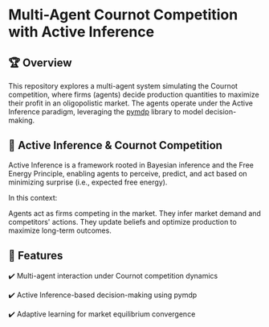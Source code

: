 # Multi-Agent Cournot Competition with Active Inference
## 🏆 Overview
This repository explores a multi-agent system simulating the Cournot competition, where firms (agents) decide production quantities to maximize their profit in an oligopolistic market. The agents operate under the Active Inference paradigm, leveraging the [pymdp](https://github.com/infer-actively/pymdp) library to model decision-making.

## 🧠 Active Inference & Cournot Competition
Active Inference is a framework rooted in Bayesian inference and the Free Energy Principle, enabling agents to perceive, predict, and act based on minimizing surprise (i.e., expected free energy).

In this context:

Agents act as firms competing in the market.
They infer market demand and competitors' actions.
They update beliefs and optimize production to maximize long-term outcomes.
## 🚀 Features
✔️ Multi-agent interaction under Cournot competition dynamics

✔️ Active Inference-based decision-making using pymdp

✔️ Adaptive learning for market equilibrium convergence
